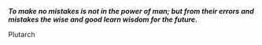 _**To make no mistakes is not in the power of man; but from their errors and mistakes the wise and good learn wisdom for the future.**_

Plutarch